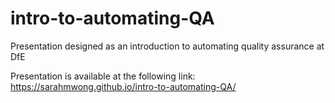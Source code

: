 # intro-to-automating-QA
Presentation designed as an introduction to automating quality assurance at DfE

Presentation is available at the following link:
https://sarahmwong.github.io/intro-to-automating-QA/

